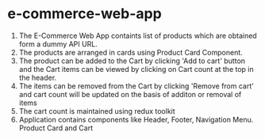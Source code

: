 # e-commerce-web-app

1. The E-Commerce Web App containts list of products which are obtained form a dummy API URL.
2. The products are arranged in cards using Product Card Component.
3. The product can be added to the Cart by clicking 'Add to cart' button and the Cart items can be viewed by clicking on Cart count at the top in the header.
4. The items can be removed from the Cart by clicking 'Remove from cart' and cart count will be updated on the basis of additon or removal of items
6. The cart count is maintained using redux toolkit
7. Application contains components like Header, Footer, Navigation Menu. Product Card and Cart
